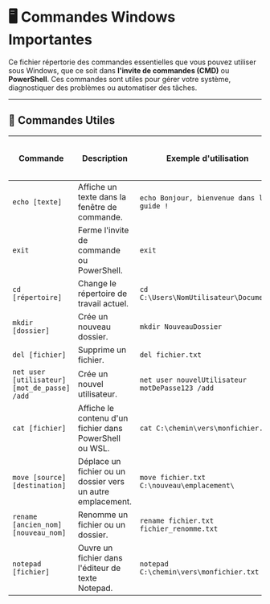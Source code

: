 # 🖥️ Commandes Windows Importantes

Ce fichier répertorie des commandes essentielles que vous pouvez utiliser sous Windows, que ce soit dans **l'invite de commandes (CMD)** ou **PowerShell**. Ces commandes sont utiles pour gérer votre système, diagnostiquer des problèmes ou automatiser des tâches.

---

## 🤖 Commandes Utiles

| Commande                                                | Description                                                     | Exemple d'utilisation                                     | Nécessite des privilèges admin ?  |
|----------------------------------------------------------|-----------------------------------------------------------------|-----------------------------------------------------------|-----------------------------------|
| `echo [texte]`                                           | Affiche un texte dans la fenêtre de commande.                  | `echo Bonjour, bienvenue dans le guide !`                | false                             |
| `exit`                                                   | Ferme l'invite de commande ou PowerShell.                      | `exit`                                                    | false                             |
| `cd [répertoire]`                                        | Change le répertoire de travail actuel.                        | `cd C:\Users\NomUtilisateur\Documents`                    | false                             |
| `mkdir [dossier]`                                        | Crée un nouveau dossier.                                       | `mkdir NouveauDossier`                                   | false                             |
| `del [fichier]`                                          | Supprime un fichier.                                           | `del fichier.txt`                                         | false                             |
| `net user [utilisateur] [mot_de_passe] /add`             | Crée un nouvel utilisateur.                                    | `net user nouvelUtilisateur motDePasse123 /add`          | true                              |
| `cat [fichier]`                                          | Affiche le contenu d'un fichier dans PowerShell ou WSL.        | `cat C:\chemin\vers\monfichier.txt`                       | false                             |
| `move [source] [destination]`                             | Déplace un fichier ou un dossier vers un autre emplacement.    | `move fichier.txt C:\nouveau\emplacement\`                | false                             |
| `rename [ancien_nom] [nouveau_nom]`                       | Renomme un fichier ou un dossier.                              | `rename fichier.txt fichier_renomme.txt`                  | false                             |
| `notepad [fichier]`                                      | Ouvre un fichier dans l'éditeur de texte Notepad.              | `notepad C:\chemin\vers\monfichier.txt`                   | false                             |


